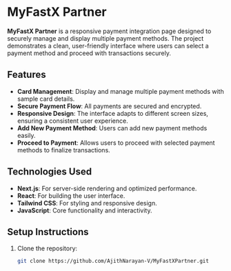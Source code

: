 # MyFastX Partner

**MyFastX Partner** is a responsive payment integration page designed to securely manage and display multiple payment methods. The project demonstrates a clean, user-friendly interface where users can select a payment method and proceed with transactions securely.

## Features

- **Card Management**: Display and manage multiple payment methods with sample card details.
- **Secure Payment Flow**: All payments are secured and encrypted.
- **Responsive Design**: The interface adapts to different screen sizes, ensuring a consistent user experience.
- **Add New Payment Method**: Users can add new payment methods easily.
- **Proceed to Payment**: Allows users to proceed with selected payment methods to finalize transactions.

## Technologies Used

- **Next.js**: For server-side rendering and optimized performance.
- **React**: For building the user interface.
- **Tailwind CSS**: For styling and responsive design.
- **JavaScript**: Core functionality and interactivity.

## Setup Instructions

1. Clone the repository:
   ```bash
   git clone https://github.com/AjithNarayan-V/MyFastXPartner.git
